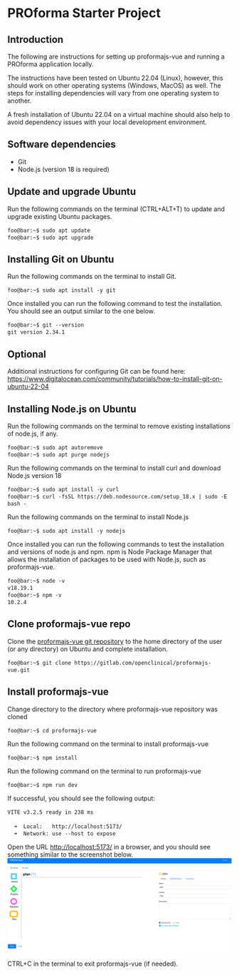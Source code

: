 # PROforma Starter Project

## Introduction

The following are instructions for setting up proformajs-vue and running a PROforma application locally.

The instructions have been tested on Ubuntu 22.04 (Linux), however, this should work on other operating systems (Windows, MacOS) as well. The steps for installing dependencies will
vary from one operating system to another.

A fresh installation of Ubuntu 22.04 on a virtual machine should also help to avoid dependency issues with your local development environment.

## Software dependencies

- Git
- Node.js (version 18 is required)

## Update and upgrade Ubuntu

Run the following commands on the terminal (CTRL+ALT+T) to update and upgrade existing Ubuntu packages.

```console
foo@bar:~$ sudo apt update
foo@bar:~$ sudo apt upgrade
```

## Installing Git on Ubuntu

Run the following commands on the terminal to install Git.

```console
foo@bar:~$ sudo apt install -y git
```

Once installed you can run the following command to test the installation. You should see an output similar to the one below.

```console
foo@bar:~$ git --version
git version 2.34.1
```

## Optional

Additional instructions for configuring Git can be found here:
https://www.digitalocean.com/community/tutorials/how-to-install-git-on-ubuntu-22-04

## Installing Node.js on Ubuntu

Run the following commands on the terminal to remove existing installations of node.js, if any.

```console
foo@bar:~$ sudo apt autoremove
foo@bar:~$ sudo apt purge nodejs
```

Run the following commands on the terminal to install curl and download Node.js version 18

```console
foo@bar:~$ sudo apt install -y curl
foo@bar:~$ curl -fsSL https://deb.nodesource.com/setup_18.x | sudo -E bash - 
```

Run the following commands on the terminal to install Node.js

```console
foo@bar:~$ sudo apt install -y nodejs
```

Once installed you can run the following commands to test the installation and versions of node.js and npm.
npm is Node Package Manager that allows the installation of packages to be used with Node.js, such as proformajs-vue.

```console
foo@bar:~$ node -v
v18.19.1
foo@bar:~$ npm -v
10.2.4
```

## Clone proformajs-vue repo

Clone the [proformajs-vue git repository](https://gitlab.com/openclinical/proformajs-vue) to the home directory of the user (or any directory) on Ubuntu and complete installation.

```console
foo@bar:~$ git clone https://gitlab.com/openclinical/proformajs-vue.git
```

## Install proformajs-vue

Change directory to the directory where proformajs-vue repository was cloned

```console
foo@bar:~$ cd proformajs-vue
```

Run the following command on the terminal to install proformajs-vue

```console
foo@bar:~$ npm install
```

Run the following command on the terminal to run proformajs-vue

```console
foo@bar:~$ npm run dev
```

If successful, you should see the following output:

```console
VITE v3.2.5 ready in 238 ms

  ➜  Local:   http://localhost:5173/
  ➜  Network: use --host to expose
```

Open the URL [http://localhost:5173/](http://localhost:5173/) in a browser, and you should see something similar to the screenshot below.
![proformajs-vue_start.png](assets%2Fproformajs-vue_start.png)

CTRL+C in the terminal to exit proformajs-vue (if needed). 

